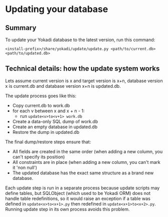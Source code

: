 # Updating your database

## Summary

To update your Yokadi database to the latest version, run this command:

    <install-prefix>/share/yokadi/update/update.py <path/to/current.db> <path/to/updated.db>

## Technical details: how the update system works

Lets assume current version is x and target version is x+n, database version x
is current.db and database version x+n is updated.db.

The update process goes like this:

- Copy current.db to work.db
- for each v between x and x + n - 1:
     - run `update<v>to<v+1> work.db`
- Create a data-only SQL dump of work.db
- Create an empty database in updated.db
- Restore the dump in updated.db

The final dump/restore steps ensure that:

- All fields are created in the same order (when adding a new column, you can't
  specify its position)
- All constraints are in place (when adding a new column, you can't mark it
  'non null')
- The updated database has the exact same structure as a brand new database.

Each update step is run in a separate process because update scripts may
define tables, but SQLObject (which used to be Yokadi ORM) does not handle
table redefinitions, so it would raise an exception if a table was defined in
`update<x>to<x+1>.py` then redefined in `update<x+1>to<x+2>.py`.
Running update step in its own process avoids this problem.
